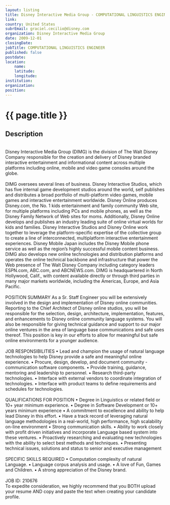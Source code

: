 ```yaml
---
layout: listing
title: Disney Interactive Media Group - COMPUTATIONAL LINGUISTICS ENGINEER
link:
country: United States
subrEmail: graciel.cecilio@disney.com
organization: Disney Interactive Media Group 
date: 2009-12-01
closingDate: 
jobTitle: COMPUTATIONAL LINGUISTICS ENGINEER
published: false
postdate:
location:
    name: 
    latitude: 
    longitude: 
institution: 
organization: 
position: 
--- 
```



# {{ page.title }}

## Description

<p>
<br>Disney Interactive Media Group (DIMG) is the division of The Walt Disney Company responsible for the creation and delivery of Disney branded interactive entertainment and informational content across multiple platforms including online, mobile and video game consoles around the globe.
</br>
<br>
DIMG oversees several lines of business. Disney Interactive Studios, which has five internal game development studios around the world, self publishes and distributes a broad portfolio of multi-platform video games, mobile games and interactive entertainment worldwide. Disney Online produces Disney.com, the No. 1 kids entertainment and family community Web site, for multiple platforms including PCs and mobile phones, as well as the Disney Family Network of Web sites for moms. Additionally, Disney Online develops and publishes an industry leading suite of online virtual worlds for kids and families. Disney Interactive Studios and Disney Online work together to leverage the platform-specific expertise of the collective group to create a line of interconnected, multiplatform interactive entertainment experiences. Disney Mobile Japan includes the Disney Mobile phone service as well as the region’s highly successful mobile content business. DIMG also develops new online technologies and distribution platforms and operates the online technical backbone and infrastructure that power the Web presence of The Walt Disney Company including category leaders ESPN.com, ABC.com, and ABCNEWS.com. DIMG is headquartered in North Hollywood, Calif., with content available directly or through third parties in many major markets worldwide, including the Americas, Europe, and Asia Pacific.
</br>
<br>
POSITION SUMMARY
As a Sr. Staff Engineer you will be extensively involved in the design and implementation of Disney online communities. Reporting to the Chief Architect of Disney online studios, you will be responsible for the selection, design, architecture, implementation, features, and enhancements to Disney online community language systems. You will also be responsible for giving technical guidance and support to our major online ventures in the area of language base communications and safe uses thereof. This position is key in our efforts to allow for meaningful but safe online environments for a younger audience.
</br>
<br>
JOB RESPONSIBILITIES
• Lead and champion the usage of natural language technologies to help Disney provide a safe and meaningful online experience.
• Procure, design, develop, and document community - communication software components.
• Provide training, guidance, mentoring and leadership to personnel.
• Research third-party technologies.
• Interface with external vendors to coordinate integration of technologies.
• Interface with product teams to define requirements and schedules for technologies.
</br>
<br>
QUALIFICATIONS FOR POSITION
• Degree in Linguistics or related field or 10+ year minimum experience.
• Degree in Software Development or 10+ years minimum experience
• A commitment to excellence and ability to help lead Disney in this effort.
• Have a track record of leveraging natural language methodologies in a real-world, high performance, high scalability on-line environment
• Strong communication skills.
• Ability to work closely with profit driven initiatives and incorporate Language based system into these ventures.
• Proactively researching and evaluating new technologies with the ability to select best methods and techniques.
• Presenting technical issues, solutions and status to senior and executive management
</br>
<br>
SPECIFIC SKILLS REQUIRED
• Computation complexity of natural Language.
• Language corpus analysis and usage.
• A love of Fun, Games and Children.
• A strong appreciation of the Disney brand.
</br>
<br>
JOB ID: 210676
</br>
To expedite consideration, we highly recommend that you BOTH upload your resume AND copy and paste the text when creating your candidate profile. 
</p>

